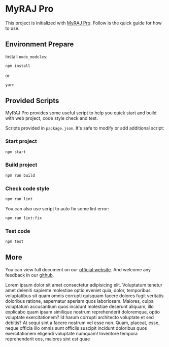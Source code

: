 # MyRAJ Pro

This project is initialized with [MyRAJ Pro](https://pro.ant.design). Follow is the quick guide for how to use.

## Environment Prepare

Install `node_modules`:

```bash
npm install
```

or

```bash
yarn
```

## Provided Scripts

MyRAJ Pro provides some useful script to help you quick start and build with web project, code style check and test.

Scripts provided in `package.json`. It's safe to modify or add additional script:

### Start project

```bash
npm start
```

### Build project

```bash
npm run build
```

### Check code style

```bash
npm run lint
```

You can also use script to auto fix some lint error:

```bash
npm run lint:fix
```

### Test code

```bash
npm test
```

## More

You can view full document on our [official website](https://pro.ant.design). And welcome any feedback in our [github](https://github.com/ant-design/ant-design-pro).

Lorem ipsum dolor sit amet consectetur adipisicing elit. Voluptatum tenetur amet deleniti sapiente molestiae optio eveniet quia, dolor, temporibus voluptatibus sit quam omnis corrupti quisquam facere dolores fugit veritatis doloribus ratione, aspernatur aperiam quos laboriosam. Maiores, culpa voluptatum accusantium quos incidunt molestiae deserunt aliquam, illo explicabo quam ipsam similique nostrum reprehenderit doloremque, optio voluptate exercitationem? Id harum corrupti architecto voluptate et sed debitis? At sequi sint a facere nostrum vel esse non. Quam, placeat, esse, neque officia illo omnis sunt officiis suscipit incidunt doloribus quos exercitationem eligendi voluptate numquam! Inventore tempora reprehenderit eos, maiores sint est quae
